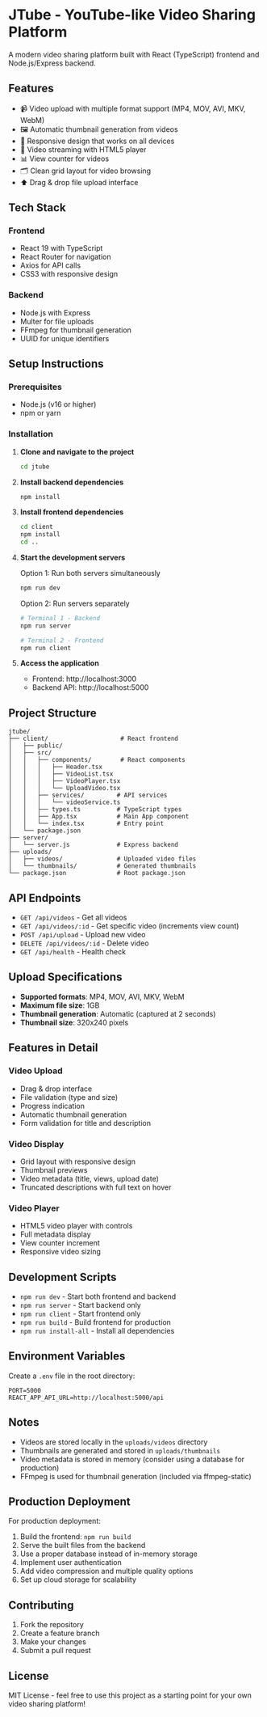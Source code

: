 # JTube - YouTube-like Video Sharing Platform

A modern video sharing platform built with React (TypeScript) frontend and Node.js/Express backend.

## Features

- 📹 Video upload with multiple format support (MP4, MOV, AVI, MKV, WebM)
- 🖼️ Automatic thumbnail generation from videos
- 📱 Responsive design that works on all devices
- 🎥 Video streaming with HTML5 player
- 📊 View counter for videos
- 🗂️ Clean grid layout for video browsing
- ⬆️ Drag & drop file upload interface

## Tech Stack

### Frontend
- React 19 with TypeScript
- React Router for navigation
- Axios for API calls
- CSS3 with responsive design

### Backend
- Node.js with Express
- Multer for file uploads
- FFmpeg for thumbnail generation
- UUID for unique identifiers

## Setup Instructions

### Prerequisites
- Node.js (v16 or higher)
- npm or yarn

### Installation

1. **Clone and navigate to the project**
   ```bash
   cd jtube
   ```

2. **Install backend dependencies**
   ```bash
   npm install
   ```

3. **Install frontend dependencies**
   ```bash
   cd client
   npm install
   cd ..
   ```

4. **Start the development servers**
   
   Option 1: Run both servers simultaneously
   ```bash
   npm run dev
   ```
   
   Option 2: Run servers separately
   ```bash
   # Terminal 1 - Backend
   npm run server
   
   # Terminal 2 - Frontend
   npm run client
   ```

5. **Access the application**
   - Frontend: http://localhost:3000
   - Backend API: http://localhost:5000

## Project Structure

```
jtube/
├── client/                    # React frontend
│   ├── public/
│   ├── src/
│   │   ├── components/        # React components
│   │   │   ├── Header.tsx
│   │   │   ├── VideoList.tsx
│   │   │   ├── VideoPlayer.tsx
│   │   │   └── UploadVideo.tsx
│   │   ├── services/         # API services
│   │   │   └── videoService.ts
│   │   ├── types.ts          # TypeScript types
│   │   ├── App.tsx           # Main App component
│   │   └── index.tsx         # Entry point
│   └── package.json
├── server/
│   └── server.js             # Express backend
├── uploads/
│   ├── videos/               # Uploaded video files
│   └── thumbnails/           # Generated thumbnails
└── package.json              # Root package.json
```

## API Endpoints

- `GET /api/videos` - Get all videos
- `GET /api/videos/:id` - Get specific video (increments view count)
- `POST /api/upload` - Upload new video
- `DELETE /api/videos/:id` - Delete video
- `GET /api/health` - Health check

## Upload Specifications

- **Supported formats**: MP4, MOV, AVI, MKV, WebM
- **Maximum file size**: 1GB
- **Thumbnail generation**: Automatic (captured at 2 seconds)
- **Thumbnail size**: 320x240 pixels

## Features in Detail

### Video Upload
- Drag & drop interface
- File validation (type and size)
- Progress indication
- Automatic thumbnail generation
- Form validation for title and description

### Video Display
- Grid layout with responsive design
- Thumbnail previews
- Video metadata (title, views, upload date)
- Truncated descriptions with full text on hover

### Video Player
- HTML5 video player with controls
- Full metadata display
- View counter increment
- Responsive video sizing

## Development Scripts

- `npm run dev` - Start both frontend and backend
- `npm run server` - Start backend only
- `npm run client` - Start frontend only
- `npm run build` - Build frontend for production
- `npm run install-all` - Install all dependencies

## Environment Variables

Create a `.env` file in the root directory:

```
PORT=5000
REACT_APP_API_URL=http://localhost:5000/api
```

## Notes

- Videos are stored locally in the `uploads/videos` directory
- Thumbnails are generated and stored in `uploads/thumbnails`
- Video metadata is stored in memory (consider using a database for production)
- FFmpeg is used for thumbnail generation (included via ffmpeg-static)

## Production Deployment

For production deployment:

1. Build the frontend: `npm run build`
2. Serve the built files from the backend
3. Use a proper database instead of in-memory storage
4. Implement user authentication
5. Add video compression and multiple quality options
6. Set up cloud storage for scalability

## Contributing

1. Fork the repository
2. Create a feature branch
3. Make your changes
4. Submit a pull request

## License

MIT License - feel free to use this project as a starting point for your own video sharing platform!
